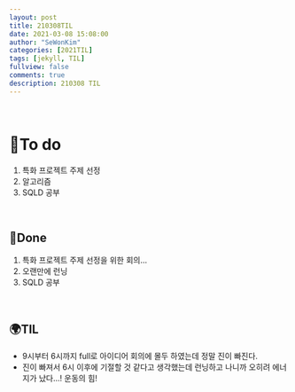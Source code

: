 ```yaml
---
layout: post
title: 210308TIL 
date: 2021-03-08 15:08:00
author: "SeWonKim"
categories: [2021TIL]
tags: [jekyll, TIL]
fullview: false
comments: true
description: 210308 TIL
---
```


&nbsp;
&nbsp;

# 🌱To do

1. 특화 프로젝트 주제 선정
2. 알고리즘 
3. SQLD 공부
   
&nbsp;
&nbsp;

## 🌳Done

1. 특화 프로젝트 주제 선정을 위한 회의...
2. 오랜만에 런닝
3. SQLD 공부

&nbsp;
&nbsp;

## 🌍TIL

- 9시부터 6시까지 full로 아이디어 회의에 몰두 하였는데 정말 진이 빠진다.
- 진이 빠져서 6시 이후에 기절할 것 같다고 생각했는데 런닝하고 나니까 오히려 에너지가 났다...! 운동의 힘!
